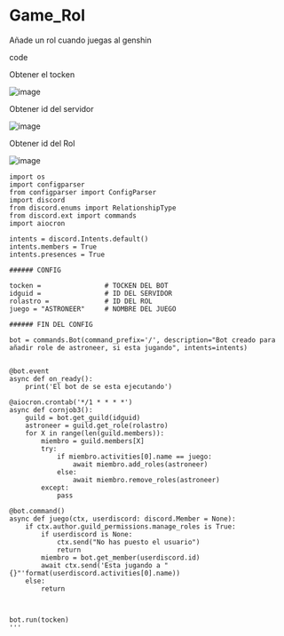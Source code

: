 # Game_Rol
 Añade un rol cuando juegas al genshin

code

Obtener el tocken

![image](https://user-images.githubusercontent.com/10135600/149390451-9108d5cb-ed8e-4eb5-a195-0ac23361c602.png)

Obtener id del servidor

![image](https://user-images.githubusercontent.com/10135600/149390872-305d5c4d-7c17-4012-86dc-d18929b0466d.png)

Obtener id del Rol

![image](https://user-images.githubusercontent.com/10135600/149391331-89e0c470-829b-489d-8a60-0c2c75dbc7c9.png)


```
import os
import configparser
from configparser import ConfigParser
import discord
from discord.enums import RelationshipType
from discord.ext import commands
import aiocron

intents = discord.Intents.default()
intents.members = True
intents.presences = True

###### CONFIG

tocken =                # TOCKEN DEL BOT
idguid =                # ID DEL SERVIDOR
rolastro =              # ID DEL ROL
juego = "ASTRONEER"     # NOMBRE DEL JUEGO

###### FIN DEL CONFIG

bot = commands.Bot(command_prefix='/', description="Bot creado para añadir role de astroneer, si esta jugando", intents=intents)


@bot.event
async def on_ready():
    print('El bot de se esta ejecutando')

@aiocron.crontab('*/1 * * * *')
async def cornjob3():
    guild = bot.get_guild(idguid)
    astroneer = guild.get_role(rolastro)
    for X in range(len(guild.members)):
        miembro = guild.members[X]
        try:
            if miembro.activities[0].name == juego:
                await miembro.add_roles(astroneer)
            else:
                await miembro.remove_roles(astroneer)
        except:
            pass

@bot.command()
async def juego(ctx, userdiscord: discord.Member = None):
    if ctx.author.guild_permissions.manage_roles is True:
        if userdiscord is None:
            ctx.send("No has puesto el usuario")
            return
        miembro = bot.get_member(userdiscord.id)
        await ctx.send('Esta jugando a "{}"'format(userdiscord.activities[0].name))
    else:
        return
    
    

bot.run(tocken)
'''
